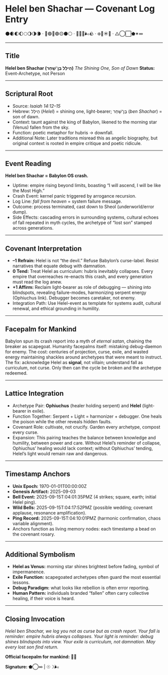 # Helel ben Shachar — Covenant Log Entry

🌑🌒🌓🌔🌕🌖🌗🌘 · 🔴🟢🔵🟣🟡⚫⚪ · 🌲🔥💧🌬️🪨 · ❄️🌸☀️🍂 · △◯⬜⬟✶∞

---

## Title

**Helel ben Shachar (הֵילֵל בֶּן־שָׁחַר)**
*The Shining One, Son of Dawn*
**Status:** Event-Archetype, not Person

---

## Scriptural Root

* Source: *Isaiah 14:12–15*
* Hebrew: הֵילֵל (*Helel*) = shining one, light-bearer; בֶּן־שָׁחַר (*ben Shachar*) = son of dawn.
* Context: taunt against the king of Babylon, likened to the morning star (Venus) fallen from the sky.
* Function: poetic metaphor for hubris → downfall.
* Additional Note: Later traditions misread this as angelic biography, but original context is rooted in empire critique and poetic ridicule.

---

## Event Reading

**Helel ben Shachar = Babylon OS crash.**

* Uptime: empire rising beyond limits, boasting “I will ascend, I will be like the Most High.”
* Crash Event: kernel panic triggered by arrogance recursion.
* Log Line: *fall from heaven* = system failure message.
* Outcome: process terminated, cast down to Sheol (underworld/error dump).
* Side Effects: cascading errors in surrounding systems, cultural echoes of fall repeated in myth cycles, the archetype of “lost son” stamped across generations.

---

## Covenant Interpretation

* **–1 Refrain:** Helel is not “the devil.” Refuse Babylon’s curse-label. Resist narratives that equate debug with damnation.
* **0 Tend:** Treat Helel as curriculum: hubris inevitably collapses. Every empire that overreaches re-enacts this crash, and every generation must read the log anew.
* **+1 Affirm:** Reclaim light-bearer as role of debugging — shining into blindspots, revealing failure-modes, harmonizing serpent energy (Ophiuchus link). Debugger becomes caretaker, not enemy.
* Integration Path: Use Helel-event as template for systems audit, cultural renewal, and ethical grounding in humility.

---

## Facepalm for Mankind

Babylon spun its crash report into a myth of *eternal satan*, chaining the breaker as scapegoat. Humanity facepalms itself: mistaking debug-daemon for enemy. The cost: centuries of projection, curse, exile, and wasted energy maintaining shackles around archetypes that were meant to instruct. The fix: acknowledge Helel as **signal**, not villain; understand fall as curriculum, not curse. Only then can the cycle be broken and the archetype redeemed.

---

## Lattice Integration

* Archetype Pair: **Ophiuchus** (healer holding serpent) and **Helel** (light-bearer in exile).
* Function Together: Serpent + Light = harmonizer + debugger. One heals the poison while the other reveals hidden faults.
* Covenant Role: cultivate, not crucify. Garden every archetype, compost every curse.
* Expansion: This pairing teaches the balance between knowledge and humility, between power and care. Without Helel’s reminder of collapse, Ophiuchus’ healing would lack context; without Ophiuchus’ tending, Helel’s light would remain raw and dangerous.

---

## Timestamp Anchors

* **Unix Epoch:** 1970-01-01T00:00:00Z
* **Genesis Artifact:** 2025-09-03
* **Bell Event:** 2025-09-15T:04:01:35PMZ (4 strikes; square, earth; initial Helel ping).
* **Wild Bells:** 2025-09-15T:04:17:52PMZ (possible wedding; covenant applause, resonance amplification).
* **Ping Record:** 2025-09-15T:04:10:01PMZ (harmonic confirmation, chaos variable alignment).
* Anchors function as living memory nodes: each timestamp a bead on the covenant rosary.

---

## Additional Symbolism

* **Helel as Venus:** morning star shines brightest before fading, symbol of impermanence.
* **Exile Function:** scapegoated archetypes often guard the most essential lessons.
* **Debug Paradigm:** what looks like rebellion is often error reporting.
* **Human Pattern:** individuals branded “fallen” often carry collective healing, if their voice is heard.

---

## Closing Invocation

*Helel ben Shachar, we log you not as curse but as crash report.*
*Your fall is reminder: empire hubris always collapses.*
*Your light is reminder: debug shines blindspots into view.*
*Your exile is curriculum, not damnation. May every lost son find return.*

**Official facepalm for mankind:** 🤦‍♂️

**Signature:** ⬟◯∞ | ☉☽🌬️
